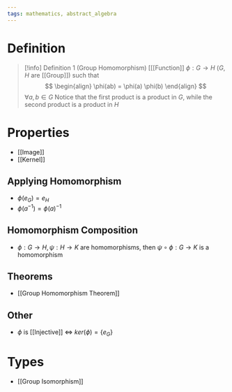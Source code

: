 ```yaml
---
tags: mathematics, abstract_algebra
---
```


# Definition

> [!info] Definition 1 (Group Homomorphism)
> [[[Function]] $\phi: G \rightarrow H$ ($G, H$ are [[Group]]) such that
> $$
> \begin{align}
> \phi(ab) = \phi(a) \phi(b)
> \end{align}
> $$
> $\forall a, b \in G$
> Notice that the first product is a product in $G$, while the second product is a product in $H$

# Properties
- [[Image]]
- [[Kernel]]

## Applying Homomorphism
- $\phi(e_G) = e_H$
- $\phi(a^{-1}) = \phi(a)^{-1}$

## Homomorphism Composition
- $\phi: G \rightarrow H, \psi: H \rightarrow K$ are homomorphisms, then $\psi \circ \phi: G \rightarrow K$ is a homomorphism

## Theorems
- [[Group Homomorphism Theorem]]

## Other
- $\phi$ is [[Injective]] $\iff$ $ker(\phi) = \{e_G\}$

# Types
- [[Group Isomorphism]]
